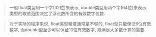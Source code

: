 > 一般float类型用一个字(32位)来表示, double类型用两个字(64位)来表示, 类型的取值范围决定了浮点数所含的有效数字位数.

> 对于实际的程序来说, float类型精度通常是不够的, float型只能保证6位有效数字, 而double型至少可以保证10位有效数字, 能满足大多数计算的需要.